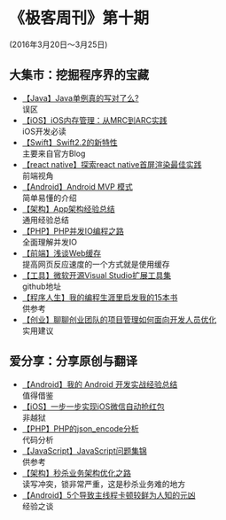 # 《极客周刊》第十期

(2016年3月20日～3月25日)

## 大集市：挖掘程序界的宝藏

- [【Java】Java单例真的写对了么?](http://www.race604.com/java-double-checked-singleton/)
<br>误区
- [【iOS】iOS内存管理：从MRC到ARC实践](http://bugly.qq.com/bbs/forum.php?mod=viewthread&tid=712)
<br>iOS开发必读
- [【Swift】Swift2.2的新特性](http://chengway.in/swift-2-2-de-xin-te-xing/)
<br>主要来自官方Blog
- [【react native】探索react native首屏渲染最佳实践](http://www.alloyteam.com/2016/03/best-practice-in-react-native/)
<br>前端视角
- [【Android】Android MVP 模式](http://zhuanlan.zhihu.com/p/20312610)
<br>简单易懂的介绍
- [【架构】App架构经验总结](http://keeganlee.me/post/architecture/20160303)
<br>通用经验总结
- [【PHP】PHP并发IO编程之路](http://rango.swoole.com/archives/508)
<br>全面理解并发IO 
- [【前端】浅谈Web缓存](http://www.alloyteam.com/2016/03/discussion-on-web-caching/?f=tt)
<br>提高网页反应速度的一个方式就是使用缓存
- [【工具】微软开源Visual Studio扩展工具集](http://osp.io/archives/1744)
<br>github地址
- [【程序人生】我的编程生涯里启发我的15本书](https://www.phodal.com/blog/most-important-15-books-of-phodal-programmer-life/)
<br>供参考
- [【创业】聊聊创业团队的项目管理如何面向开发人员优化](http://wangchao.de/%E8%81%8A%E8%81%8A%E5%88%9B%E4%B8%9A%E5%9B%A2%E9%98%9F%E7%9A%84%E9%A1%B9%E7%9B%AE%E7%AE%A1%E7%90%86%E5%A6%82%E4%BD%95%E9%9D%A2%E5%90%91%E5%BC%80%E5%8F%91%E4%BA%BA%E5%91%98%E4%BC%98%E5%8C%96/)
<br>实用建议

## 爱分享：分享原创与翻译

- [【Android】我的 Android 开发实战经验总结](http://www.jianshu.com/p/4f152bc8f4f3)
<br>值得借鉴
- [【iOS】一步一步实现iOS微信自动抢红包](http://www.jianshu.com/p/189afbe3b429)
<br>非越狱
- [【PHP】PHP的json_encode分析](http://www.tingm.cc/doku.php?id=php:PHP%E7%9A%84json_encode%E5%88%86%E6%9E%90)
<br>代码分析
- [【JavaScript】JavaScript问题集锦](https://github.com/creeperyang/blog/issues/2)
<br>供参考
- [【架构】秒杀业务架构优化之路](http://mp.weixin.qq.com/s?__biz=MzI4NzE1NTYyMg==&mid=402348782&idx=1&sn=8fb1a9c255e50ebeb1c37c92af33895e)
<br>读写冲突，锁非常严重，这是秒杀业务难的地方
- [【Android】5个导致主线程卡顿较鲜为人知的元凶](http://blog.nimbledroid.com/2016/03/21/ways-to-hang-main-thread-zh.html)
<br>经验之谈
